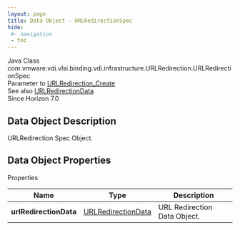 ```yaml
---
layout: page
title: Data Object - URLRedirectionSpec
hide:
 #- navigation
 - toc
---
```






Java Class
    com.vmware.vdi.vlsi.binding.vdi.infrastructure.URLRedirection.URLRedirectionSpec  
Parameter to
     [URLRedirection_Create](vdi.infrastructure.URLRedirection.md#create)  
See also
     [URLRedirectionData](vdi.infrastructure.URLRedirection.URLRedirectionData.md)  
Since 
    Horizon 7.0

## Data Object Description 

URLRedirection Spec Object. 

## Data Object Properties

Properties

Name |  Type |  Description   
---|---|---  
**urlRedirectionData**| [URLRedirectionData](vdi.infrastructure.URLRedirection.URLRedirectionData.md)|  URL Redirection Data Object.   
  
  
  
   
  
  

